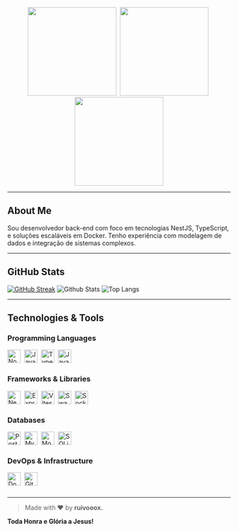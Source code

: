 <p align="center">
  <img src="https://encrypted-tbn0.gstatic.com/images?q=tbn:ANd9GcQMbXUHVd6nEC4ajIp3FoF_lNj3kCRuEmgweA&s.jpg" width="200"/>&nbsp;
  <img src="https://media.discordapp.net/attachments/1359115229509713923/1420060100017655828/IMG-20250923-WA0027.jpg" width="200"/>&nbsp;
  <img src="https://i.pinimg.com/736x/18/13/f7/1813f7403112a31e8df8e8c7270ac5f6.jpg" width="200"/>
</p>

---

## About Me

Sou desenvolvedor back-end com foco em tecnologias NestJS, TypeScript, e soluções escaláveis em Docker. Tenho experiência com modelagem de dados e integração de sistemas complexos.

---

## GitHub Stats

[![GitHub Streak](https://github-readme-streak-stats.herokuapp.com?user=ruivoxxxx&theme=dark&locale=pt_BR)](https://git.io/streak-stats)
![Github Stats](https://github-readme-stats.vercel.app/api/?username=ruivoxxxx&show_icons=true&title_color=ffffff&icon_color=ffffff&text_color=9f9f9f&bg_color=00000000)
![Top Langs](https://github-readme-stats.vercel.app/api/top-langs/?username=ruivoxxxx&layout=compact&title_color=ffffff&text_color=9f9f9f&bg_color=00000000)

---

## Technologies & Tools

### Programming Languages  
<img alt="Node.js" src="https://cdn.jsdelivr.net/gh/devicons/devicon/icons/nodejs/nodejs-original.svg" width="30" height="30" />&nbsp;
<img alt="JavaScript" src="https://cdn.jsdelivr.net/gh/devicons/devicon/icons/javascript/javascript-original.svg" width="30" height="30" />&nbsp;
<img alt="TypeScript" src="https://cdn.jsdelivr.net/gh/devicons/devicon/icons/typescript/typescript-original.svg" width="30" height="30" />&nbsp;
<img alt="Java" src="https://cdn.jsdelivr.net/gh/devicons/devicon/icons/java/java-original.svg" width="30" height="30" />&nbsp;



### Frameworks & Libraries  
<img alt="NestJS" src="https://nestjs.com/img/logo-small.svg" width="30" height="30" />&nbsp;
<img alt="Express" src="https://cdn.jsdelivr.net/gh/devicons/devicon/icons/express/express-original.svg" width="30" height="30" />&nbsp;
<img alt="Vitest" src="https://cdn.jsdelivr.net/gh/devicons/devicon@latest/icons/vitest/vitest-original.svg" width="30" height="30" />&nbsp;
<img alt="Swagger" src="https://cdn.jsdelivr.net/gh/devicons/devicon@latest/icons/swagger/swagger-original.svg" width="30" height="30" />&nbsp;
<img alt="Socketi.io" src="https://cdn.jsdelivr.net/gh/devicons/devicon@latest/icons/socketio/socketio-original.svg" width="30" height="30" />&nbsp;

### Databases  
<img alt="PostgreSQL" src="https://cdn.jsdelivr.net/gh/devicons/devicon/icons/postgresql/postgresql-original.svg" width="30" height="30" />&nbsp;
<img alt="MySQL" src="https://cdn.jsdelivr.net/gh/devicons/devicon/icons/mysql/mysql-original.svg" width="30" height="30" />&nbsp;
<img alt="MongoDB" src="https://cdn.jsdelivr.net/gh/devicons/devicon/icons/mongodb/mongodb-original.svg" width="30" height="30" />&nbsp;
<img alt="SQLite" src="https://cdn.jsdelivr.net/gh/devicons/devicon/icons/sqlite/sqlite-original.svg" width="30" height="30" />&nbsp;

### DevOps & Infrastructure  
<img alt="Docker" src="https://cdn.jsdelivr.net/gh/devicons/devicon/icons/docker/docker-original.svg" width="30" height="30" />&nbsp;
<img alt="GitHub Actions" src="https://cdn.jsdelivr.net/gh/devicons/devicon/icons/github/github-original.svg" width="30" height="30" />&nbsp;

###
---

> Made with ❤ by <strong>ruivooox<strong/>.
> 
 Toda Honra e Glória a Jesus!
